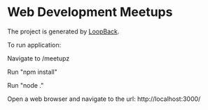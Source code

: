 # Web Development Meetups

The project is generated by [LoopBack](http://loopback.io).

To run application:

Navigate to /meetupz

Run "npm install"

Run "node ."

Open a web browser and navigate to the url: http://localhost:3000/
